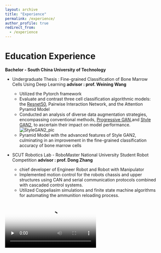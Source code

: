 ```yaml
---
layout: archive
title: "Experience"
permalink: /experience/
author_profile: true
redirect_from:
  - /experience
---
```


Education Experience
====================
**Bachelor - South China University of Technology**
- Undergraduate Thesis : Fine-grained Classification of Bone Marrow Cells Using Deep Learning **advisor : prof. Weining Wang**
    - Utilized the Pytorch framework
    - Evaluate and contrast three cell classification algorithmic models: the [Resnet50](https://github.com/EnnisHsu/Cell_Resnet.git), Pairwise Interaction Network, and the Attention Pyramid Model
    - Conducted an analysis of diverse data augmentation strategies, encompassing conventional methods, [Progressive GAN](https://github.com/EnnisHsu/progressive-gan-pytorch.git),and [Style GAN2](https://github.com/EnnisHsu/stylegan2-ada-pytorch.git), to ascertain their impact on model performance.
    ![StyleGAN2_pic](https://ennishsu.github.io/images/StyleGAN2_cell.jpg)
    - Pyramid Model with the advanced features of Style GAN2, culminating in an improvement in the fine-grained classification accuracy of bone marrow cells

- SCUT Robotics Lab - RoboMaster National University Student Robot Competition **advisor : prof. Dong Zhang**
    - chief developer of Engineer Robot and Robot with Manipulator
    - Implemented motion control for the robots chassis and upper structures using CAN and serial communication protocols combined with cascaded control systems.
    - Utilized Coppeliasim simulations and finite state machine algorithms for automating the ammunition reloading process.
<video id="video" controls="" preload="none" poster="Enginner_Simulation">
  <source id="mp4" src="https://ennishsu.github.io/images/Enginner_Simulation.mp4" type="video/mp4">
</videos>
    -  Achieved simulation of the six degrees of freedom in the robotic arm's joint movements using a combination of Coppeliasim simulations and Matlab computation
    - Enhanced the arm's motion smoothness using cascaded control systems and polynomial interpolation algorithms.

Work Experience
===============
**Epropulsion Technology Co., Ltd.**

**Title : embedded software engineer**

**Advisor : Zhongzhou Yang and Andreas Widy**
- mainly work on Micro Processor Unit, Linux, Ros, Internet of Things
- Masterfully engineered and implemented a range of essential software functionalities using Linux and ROS systems,
including Over-The-Air (OTA) updates, comprehensive ship data integration and reporting, and sophisticated navigation log systems.
- The systems developed contributed significantly to the advancement of maritime operations' intelligence, enabling users to conveniently monitor the current status and usage of their vessels.

**Sorry, due to confidentiality policy I cannot share more information or code about my work.**
